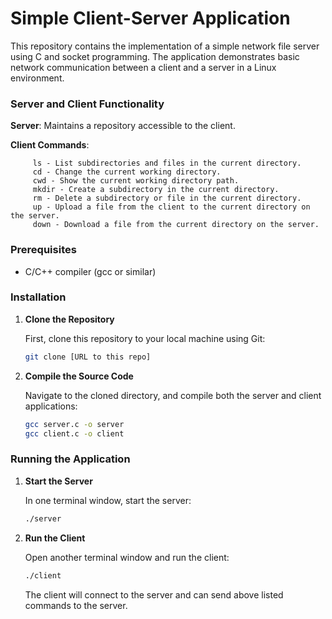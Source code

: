 # Simple Client-Server Application

This repository contains the implementation of a simple network file server using C and socket programming. The application demonstrates basic network communication between a client and a server in a Linux environment.

### Server and Client Functionality
   **Server**: Maintains a repository accessible to the client.
   
   **Client Commands**:
   ```
        ls - List subdirectories and files in the current directory.
        cd - Change the current working directory.
        cwd - Show the current working directory path.
        mkdir - Create a subdirectory in the current directory.
        rm - Delete a subdirectory or file in the current directory.
        up - Upload a file from the client to the current directory on the server.
        down - Download a file from the current directory on the server.
   ```

### Prerequisites
- C/C++ compiler (gcc or similar)

### Installation

1. **Clone the Repository**

   First, clone this repository to your local machine using Git:

   ```sh
   git clone [URL to this repo]
   ```

2. **Compile the Source Code**

   Navigate to the cloned directory, and compile both the server and client applications:

   ```sh
   gcc server.c -o server
   gcc client.c -o client
   ```

### Running the Application

1. **Start the Server**

   In one terminal window, start the server:

   ```sh
   ./server
   ```

2. **Run the Client**

   Open another terminal window and run the client:

   ```sh
   ./client
   ```

   The client will connect to the server and can send above listed commands to the server.

